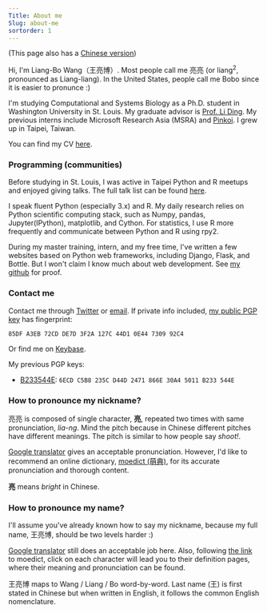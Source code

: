 ```yaml
---
Title: About me
Slug: about-me
sortorder: 1
---
```


(This page also has a [Chinese version](./zh.html#about-me))

Hi, I'm Liang-Bo Wang（王亮博）. Most people call me 亮亮 (or liang<sup>2</sup>, pronounced as Liang-liang). In the United States, people call me Bobo since it is easier to pronunce :)

I'm studying Computational and Systems Biology as a Ph.D. student in Washington University in St. Louis. My graduate advisor is [Prof. Li Ding][dinglab]. My previous interns include Microsoft Research Asia (MSRA) and [Pinkoi]. I grew up in Taipei, Taiwan.

You can find my CV [here](/CV.pdf).

[dinglab]: http://dinglab.wustl.edu/

### Programming (communities)
Before studying in St. Louis, I was active in Taipei Python and R meetups and enjoyed giving talks. The full talk list can be found [here][talks].

I speak fluent Python (especially 3.x) and R. My daily research relies on Python scientific computing stack, such as Numpy, pandas, Jupyter(IPython), matplotlib, and Cython. For statistics, I use R more frequently and communicate between Python and R using rpy2.

During my master training, intern, and my free time, I've written a few websites based on Python web frameworks, including Django, Flask, and Bottle. But I won't claim I know much about web development. See [my github] for proof.


### Contact me
Contact me through [Twitter] or [email]. If private info included, [my public PGP key](/730992C4.pub.asc) has fingerprint:

```
85DF A3EB 72CD DE7D 3F2A 127C 44D1 0E44 7309 92C4
```

Or find me on [Keybase].

[Twitter]: https://twitter.com/ccwang002
[email]: mailto:me+blog@liang2.tw
[Keybase]: https://keybase.io/liang2

My previous PGP keys:

- [B233544E](/B233544E.pub.asc): `6ECD C5B8 235C D44D 2471 866E 30A4 5011 B233 544E`


### How to pronounce my nickname?
亮亮 is composed of single character, **亮**, repeated two times with same pronunciation, *lia-ng*. Mind the pitch because in Chinese different pitches have different meanings. The pitch is similar to how people say *shoot!*.

[Google translator](https://translate.google.com.tw/?hl=zh-TW#zh-CN/zh-TW/%E4%BA%AE%E4%BA%AE) gives an acceptable pronunciation. However, I'd like to recommend an online dictionary, [moedict (萌典)](https://www.moedict.tw/%E4%BA%AE), for its accurate pronunciation and thorough content.

**亮** means *bright* in Chinese.


### How to pronounce my name?
I'll assume you've already known how to say my nickname, because my full name, 王亮博, should be two levels harder :)

[Google translator](https://translate.google.com.tw/?hl=zh-TW#zh-CN/zh-TW/%E7%8E%8B%E4%BA%AE%E5%8D%9A) still does an acceptable job here. Also, following [the link](https://www.moedict.tw/%E7%8E%8B%E4%BA%AE%E5%8D%9A) to moedict, click on each character will lead you to their definition pages, where their meaning and pronunciation can be found.

王亮博 maps to Wang / Liang / Bo word-by-word. Last name (王) is first stated in Chinese but when written in English, it follows the common English nomenclature.


[Pinkoi]: http://www.pinkoi.com/
[talks]: /talks/#talks
[my github]: https://github.com/ccwang002
